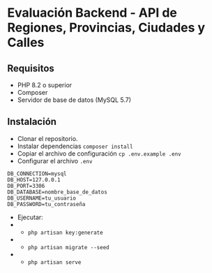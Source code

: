 # Evaluación Backend - API de Regiones, Provincias, Ciudades y Calles 

## Requisitos
* PHP 8.2 o superior
* Composer
* Servidor de base de datos (MySQL 5.7)


## Instalación
* Clonar el repositorio.
* Instalar dependencias `composer install`
* Copiar el archivo de configuración `cp .env.example .env`
* Configurar el archivo `.env`
```
DB_CONNECTION=mysql
DB_HOST=127.0.0.1
DB_PORT=3306
DB_DATABASE=nombre_base_de_datos
DB_USERNAME=tu_usuario
DB_PASSWORD=tu_contraseña
```
* Ejecutar:
* * `php artisan key:generate`
* * `php artisan migrate --seed`
* * `php artisan serve`

